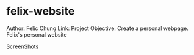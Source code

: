 # felix-website
Author: Felic Chung
Link: 
Project Objective: Create a personal webpage.
Felix's personal website

ScreenShots
